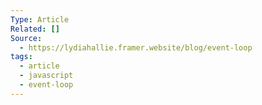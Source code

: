 ```yaml
---
Type: Article
Related: []
Source:
  - https://lydiahallie.framer.website/blog/event-loop
tags:
  - article
  - javascript
  - event-loop
---
```

